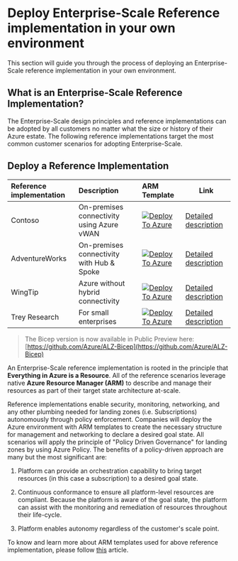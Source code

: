 # Deploy Enterprise-Scale Reference implementation in your own environment

This section will guide you through the process of deploying an Enterprise-Scale reference implementation in your own environment.

## What is an Enterprise-Scale Reference Implementation?

The Enterprise-Scale design principles and reference implementations can be adopted by all customers no matter what the size or history of their Azure estate. The following reference implementations target the most common customer scenarios for adopting Enterprise-Scale.

## Deploy a Reference Implementation

| Reference implementation | Description | ARM Template | Link |
|:-------------------------|:-------------|:-------------|------|
| Contoso | On-premises connectivity using Azure vWAN |[![Deploy To Azure](https://docs.microsoft.com/en-us/azure/templates/media/deploy-to-azure.svg)](https://portal.azure.com/#blade/Microsoft_Azure_CreateUIDef/CustomDeploymentBlade/uri/https%3A%2F%2Fraw.githubusercontent.com%2FAzure%2FEnterprise-Scale%2Fmain%2FeslzArm%2FeslzArm.json/uiFormDefinitionUri/https%3A%2F%2Fraw.githubusercontent.com%2FAzure%2FEnterprise-Scale%2Fmain%2FeslzArm%2Feslz-portal.json) | [Detailed description](./reference/contoso/Readme.md) |
| AdventureWorks | On-premises connectivity with Hub & Spoke  |[![Deploy To Azure](https://docs.microsoft.com/en-us/azure/templates/media/deploy-to-azure.svg)](https://portal.azure.com/#blade/Microsoft_Azure_CreateUIDef/CustomDeploymentBlade/uri/https%3A%2F%2Fraw.githubusercontent.com%2FAzure%2FEnterprise-Scale%2Fmain%2FeslzArm%2FeslzArm.json/uiFormDefinitionUri/https%3A%2F%2Fraw.githubusercontent.com%2FAzure%2FEnterprise-Scale%2Fmain%2FeslzArm%2Feslz-portal.json) | [Detailed description](./reference/adventureworks/README.md) |
| WingTip | Azure without hybrid connectivity |[![Deploy To Azure](https://docs.microsoft.com/en-us/azure/templates/media/deploy-to-azure.svg)](https://portal.azure.com/#blade/Microsoft_Azure_CreateUIDef/CustomDeploymentBlade/uri/https%3A%2F%2Fraw.githubusercontent.com%2FAzure%2FEnterprise-Scale%2Fmain%2FeslzArm%2FeslzArm.json/uiFormDefinitionUri/https%3A%2F%2Fraw.githubusercontent.com%2FAzure%2FEnterprise-Scale%2Fmain%2FeslzArm%2Feslz-portal.json) | [Detailed description](./reference/wingtip/README.md) |
| Trey Research | For small enterprises | [![Deploy To Azure](https://docs.microsoft.com/en-us/azure/templates/media/deploy-to-azure.svg)](https://portal.azure.com/#blade/Microsoft_Azure_CreateUIDef/CustomDeploymentBlade/uri/https%3A%2F%2Fraw.githubusercontent.com%2FAzure%2FEnterprise-Scale%2Fmain%2Fdocs%2Freference%2Ftreyresearch%2FarmTemplates%2Fes-lite.json/createUIDefinitionUri/https%3A%2F%2Fraw.githubusercontent.com%2FAzure%2FEnterprise-Scale%2Fmain%2Fdocs%2Freference%2Ftreyresearch%2FarmTemplates%2Fportal-es-lite.json) | [Detailed description](./reference/treyresearch/README.md) |

> The Bicep version is now available in Public Preview here: [https://github.com/Azure/ALZ-Bicep](https://github.com/Azure/ALZ-Bicep)

An Enterprise-Scale reference implementation is rooted in the principle that **Everything in Azure is a Resource**. All of the reference scenarios leverage native **Azure Resource Manager (ARM)** to describe and manage their resources as part of their target state architecture at-scale.

Reference implementations enable security, monitoring, networking, and any other plumbing needed for landing zones (i.e. Subscriptions) autonomously through policy enforcement. Companies will deploy the Azure environment with ARM templates to create the necessary structure for management and networking to declare a desired goal state. All scenarios will apply the principle of "Policy Driven Governance" for landing zones by using Azure Policy. The benefits of a policy-driven approach are many but the most significant are:

1. Platform can provide an orchestration capability to bring target resources (in this case a subscription) to a desired goal state.

2. Continuous conformance to ensure all platform-level resources are compliant. Because the platform is aware of the goal state, the platform can assist with the monitoring and remediation of resources throughout their life-cycle.

3. Platform enables autonomy regardless of the customer's scale point.

To know and learn more about ARM templates used for above reference implementation, please follow [this](./Deploy/es-schema.md) article.
